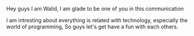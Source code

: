 Hey guys I am Walid, I am glade to be one of you in this communication

I am intresting about everything is related with technology, especially the world of programming,
So guys let's get have a fun with each others.
